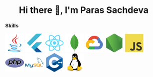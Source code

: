 <h1 align="center">Hi there 👋, I'm Paras Sachdeva</h1>


### Skills
[<img src="https://raw.githubusercontent.com/devicons/devicon/master/icons/java/java-original.svg" width="60" height="60">](https://www.java.com/) [<img src="https://raw.githubusercontent.com/devicons/devicon/master/icons/flutter/flutter-original.svg" width="60" height="60">](https://flutter.dev/) [<img src="https://raw.githubusercontent.com/devicons/devicon/master/icons/react/react-original.svg" width="60" height="60">](https://react.dev/) [<img src="https://raw.githubusercontent.com/devicons/devicon/master/icons/mongodb/mongodb-original.svg" width="60" height="60">](https://www.mongodb.com/) [<img src="https://raw.githubusercontent.com/devicons/devicon/master/icons/googlecloud/googlecloud-original.svg" width="60" height="60">](https://cloud.google.com/) [<img src="https://raw.githubusercontent.com/devicons/devicon/master/icons/nodejs/nodejs-original.svg" width="60" height="60">](https://nodejs.org/) [<img src="https://raw.githubusercontent.com/devicons/devicon/master/icons/javascript/javascript-original.svg" width="60" height="60">](https://developer.mozilla.org/en-US/docs/Web/JavaScript) [<img src="https://raw.githubusercontent.com/devicons/devicon/master/icons/php/php-original.svg" width="60" height="60">](https://www.php.net/) [<img src="https://raw.githubusercontent.com/devicons/devicon/master/icons/mysql/mysql-original-wordmark.svg" width="60" height="60">](https://www.mysql.com/) [<img src="https://raw.githubusercontent.com/devicons/devicon/master/icons/cplusplus/cplusplus-original.svg" width="60" height="60">](https://en.cppreference.com/w/cpp) [<img src="https://raw.githubusercontent.com/devicons/devicon/master/icons/linux/linux-original.svg" width="60" height="60">](https://www.linux.net/)

<!--
---
### My GitHub Stats
<p align="center">
<img src="https://github-readme-streak-stats.herokuapp.com/?user=codebyparas&theme=tokyonight" alt="GitHub Streak"/>
</p>

<a href="http://www.github.com/Paras-Sachdeva"><img src="https://github-readme-streak-stats.herokuapp.com/?user=Paras-Sachdeva&stroke=ffffff&background=000000&ring=3382ed&fire=3382ed&currStreakNum=ffffff&currStreakLabel=3382ed&sideNums=ffffff&sideLabels=ffffff&dates=ffffff&hide_border=true" /></a>

<a href="https://github.com/Paras-Sachdeva" align="left"><img src="https://github-readme-stats.vercel.app/api/top-langs/?username=Paras-Sachdeva&langs_count=10&title_color=3382ed&text_color=ffffff&icon_color=6366f1&bg_color=000000&hide_border=true&locale=en&custom_title=Top%20%Languages" alt="Top Languages" /></a>

---
### Featured Projects
<div width="100%" align="center"><a href="https://github.com/Paras-Sachdeva/Book-Pedlar" align="left"><img align="left" width="45%" src="https://github-readme-stats.vercel.app/api/pin/?username=Paras-Sachdeva&repo=Book-Pedlar&title_color=3382ed&text_color=ffffff&icon_color=6366f1&bg_color=000000&hide_border=true&locale=en" /></a></div>
